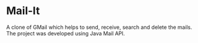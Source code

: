 # Mail-It
A clone of GMail which helps to send, receive, search and delete the mails. The project was developed using Java Mail API.
